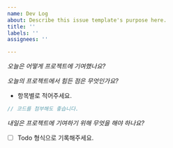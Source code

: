 ```yaml
---
name: Dev Log
about: Describe this issue template's purpose here.
title: ''
labels: ''
assignees: ''

---
```


*오늘은 어떻게 프로젝트에 기여했나요?*

*오늘의 프로젝트에서 힘든 점은 무엇인가요?*
- 항목별로 적어주세요.
```jsx
// 코드를 첨부해도 좋습니다.
```

*내일은 프로젝트에 기여하기 위해 무엇을 해야 하나요?*
- [ ] Todo 형식으로 기록해주세요.
